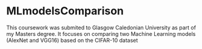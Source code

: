 # MLmodelsComparison
This coursework was submited to Glasgow Caledonian University as part of my Masters degree. It focuses on comparing two Machine Learning models (AlexNet and VGG16) based on the CIFAR-10 dataset
